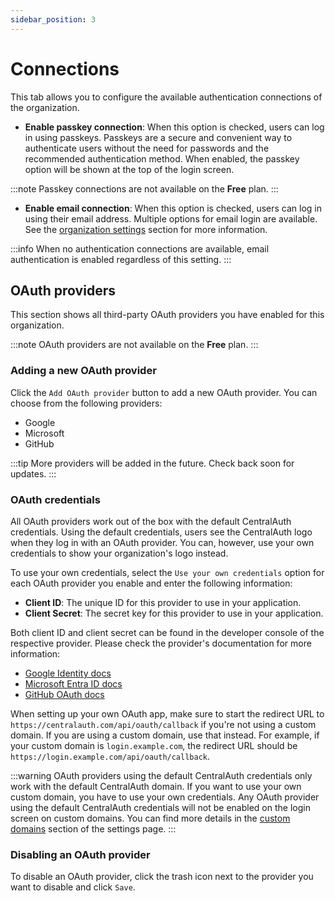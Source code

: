 ```yaml
---
sidebar_position: 3
---
```


# Connections

This tab allows you to configure the available authentication connections of the organization.

- **Enable passkey connection**: When this option is checked, users can log in using passkeys. Passkeys are a secure and convenient way to authenticate users without the need for passwords and the recommended authentication method. When enabled, the passkey option will be shown at the top of the login screen.

:::note
Passkey connections are not available on the **Free** plan.
:::

- **Enable email connection**: When this option is checked, users can log in using their email address. Multiple options for email login are available. See the [organization settings](/admin/dashboard/organization/settings#organization-settings) section for more information.

:::info
When no authentication connections are available, email authentication is enabled regardless of this setting.
:::

## OAuth providers

This section shows all third-party OAuth providers you have enabled for this organization.

:::note
OAuth providers are not available on the **Free** plan.
:::

### Adding a new OAuth provider

Click the `Add OAuth provider` button to add a new OAuth provider. You can choose from the following providers:

- Google
- Microsoft
- GitHub

:::tip
More providers will be added in the future. Check back soon for updates.
:::

### OAuth credentials

All OAuth providers work out of the box with the default CentralAuth credentials. Using the default credentials, users see the CentralAuth logo when they log in with an OAuth provider. You can, however, use your own credentials to show your organization's logo instead. 

To use your own credentials, select the `Use your own credentials` option for each OAuth provider you enable and enter the following information:

- **Client ID**: The unique ID for this provider to use in your application.
- **Client Secret**: The secret key for this provider to use in your application.

Both client ID and client secret can be found in the developer console of the respective provider. Please check the provider's documentation for more information:

- [Google Identity docs](https://developers.google.com/identity/protocols/oauth2)
- [Microsoft Entra ID docs](https://learn.microsoft.com/en-us/entra/identity-platform/quickstart-register-app)
- [GitHub OAuth docs](https://docs.github.com/en/apps/oauth-apps/building-oauth-apps/creating-an-oauth-app)

When setting up your own OAuth app, make sure to start the redirect URL to `https://centralauth.com/api/oauth/callback` if you're not using a custom domain. If you are using a custom domain, use that instead. For example, if your custom domain is `login.example.com`, the redirect URL should be `https://login.example.com/api/oauth/callback`.

:::warning
OAuth providers using the default CentralAuth credentials only work with the default CentralAuth domain. If you want to use your own custom domain, you have to use your own credentials. Any OAuth provider using the default CentralAuth credentials will not be enabled on the login screen on custom domains. You can find more details in the [custom domains](/admin/dashboard/organization/settings#custom-domains) section of the settings page.
:::

### Disabling an OAuth provider

To disable an OAuth provider, click the trash icon next to the provider you want to disable and click `Save`.